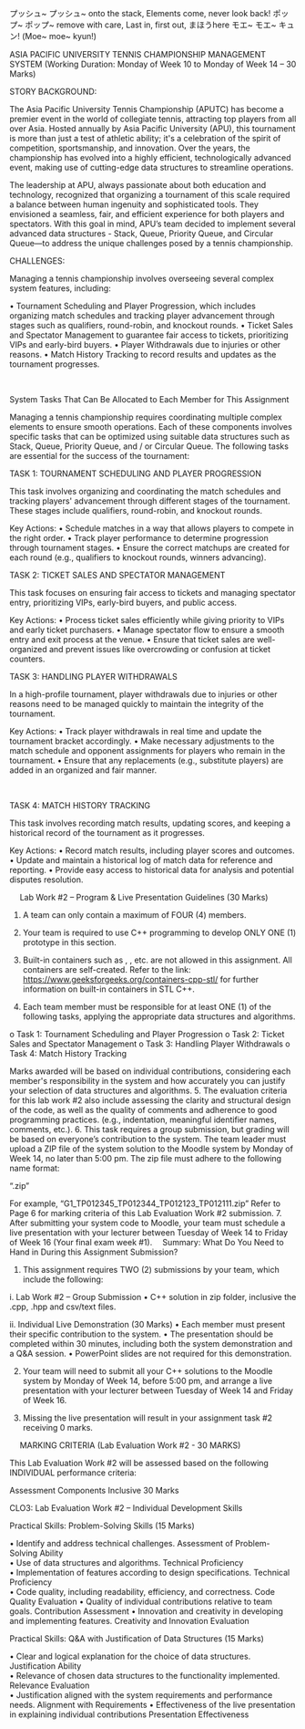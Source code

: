 プッシュ~ プッシュ~  onto the stack,
Elements come, never look back!
ポップ~ ポップ~ remove with care,
Last in, first out, まほうhere
モエ~ モエ~ キュン! (Moe~ moe~ kyun!)



ASIA PACIFIC UNIVERSITY TENNIS CHAMPIONSHIP MANAGEMENT SYSTEM
(Working Duration: Monday of Week 10 to Monday of Week 14 – 30 Marks)

STORY BACKGROUND:

The Asia Pacific University Tennis Championship (APUTC) has become a premier event in the world of collegiate tennis, attracting top players from all over Asia. Hosted annually by Asia Pacific University (APU), this tournament is more than just a test of athletic ability; it's a celebration of the spirit of competition, sportsmanship, and innovation. Over the years, the championship has evolved into a highly efficient, technologically advanced event, making use of cutting-edge data structures to streamline operations.

The leadership at APU, always passionate about both education and technology, recognized that organizing a tournament of this scale required a balance between human ingenuity and sophisticated tools. They envisioned a seamless, fair, and efficient experience for both players and spectators. With this goal in mind, APU’s team decided to implement several advanced data structures - Stack, Queue, Priority Queue, and Circular Queue—to address the unique challenges posed by a tennis championship.


CHALLENGES:


Managing a tennis championship involves overseeing several complex system features, including:

•	Tournament Scheduling and Player Progression, which includes organizing match schedules and tracking player advancement through stages such as qualifiers, round-robin, and knockout rounds.
•	Ticket Sales and Spectator Management to guarantee fair access to tickets, prioritizing VIPs and early-bird buyers.
•	Player Withdrawals due to injuries or other reasons.
•	Match History Tracking to record results and updates as the tournament progresses.



 

 System Tasks That Can Be Allocated to Each Member for This Assignment


Managing a tennis championship requires coordinating multiple complex elements to ensure smooth operations. Each of these components involves specific tasks that can be optimized using suitable data structures such as Stack, Queue, Priority Queue, and / or Circular Queue. The following tasks are essential for the success of the tournament:


 TASK 1: TOURNAMENT SCHEDULING AND PLAYER PROGRESSION


This task involves organizing and coordinating the match schedules and tracking players' advancement through different stages of the tournament. These stages include qualifiers, round-robin, and knockout rounds.

Key Actions:
•	Schedule matches in a way that allows players to compete in the right order.
•	Track player performance to determine progression through tournament stages.
•	Ensure the correct matchups are created for each round (e.g., qualifiers to knockout rounds, winners advancing).



 TASK 2: TICKET SALES AND SPECTATOR MANAGEMENT


This task focuses on ensuring fair access to tickets and managing spectator entry, prioritizing VIPs, early-bird buyers, and public access.

Key Actions:
•	Process ticket sales efficiently while giving priority to VIPs and early ticket purchasers.
•	Manage spectator flow to ensure a smooth entry and exit process at the venue.
•	Ensure that ticket sales are well-organized and prevent issues like overcrowding or confusion at ticket counters.



 TASK 3: HANDLING PLAYER WITHDRAWALS


In a high-profile tournament, player withdrawals due to injuries or other reasons need to be managed quickly to maintain the integrity of the tournament.

Key Actions:
•	Track player withdrawals in real time and update the tournament bracket accordingly.
•	Make necessary adjustments to the match schedule and opponent assignments for players who remain in the tournament.
•	Ensure that any replacements (e.g., substitute players) are added in an organized and fair manner.

 

 TASK 4: MATCH HISTORY TRACKING


This task involves recording match results, updating scores, and keeping a historical record of the tournament as it progresses.

Key Actions:
•	Record match results, including player scores and outcomes.
•	Update and maintain a historical log of match data for reference and reporting.
•	Provide easy access to historical data for analysis and potential disputes resolution.


 
Lab Work #2 – Program & Live Presentation Guidelines (30 Marks)

1.	A team can only contain a maximum of FOUR (4) members.

2.	Your team is required to use C++ programming to develop ONLY ONE (1) prototype in this section.

3.	Built-in containers such as <list>, <vector>, etc. are not allowed in this assignment. All containers are self-created. 
Refer to the link: https://www.geeksforgeeks.org/containers-cpp-stl/  for further information on built-in containers in STL C++.
4.	Each team member must be responsible for at least ONE (1) of the following tasks, applying the appropriate data structures and algorithms.

o	Task 1: Tournament Scheduling and Player Progression
o	Task 2: Ticket Sales and Spectator Management
o	Task 3: Handling Player Withdrawals
o	Task 4: Match History Tracking

Marks awarded will be based on individual contributions, considering each member's responsibility in the system and how accurately you can justify your selection of data structures and algorithms.
5.	The evaluation criteria for this lab work #2 also include assessing the clarity and structural design of the code, as well as the quality of comments and adherence to good programming practices. (e.g., indentation, meaningful identifier names, comments, etc.). 
6.	This task requires a group submission, but grading will be based on everyone’s contribution to the system. 
The team leader must upload a ZIP file of the system solution to the Moodle system by Monday of Week 14, no later than 5:00 pm.
The zip file must adhere to the following name format:

“<GroupNo>_<student ID-leader>_<student ID-member1>_<student ID-member2>_<student ID-member2>.zip”

For example, “G1_TP012345_TP012344_TP012123_TP012111.zip”
Refer to Page 6 for marking criteria of this Lab Evaluation Work #2 submission.
7.	After submitting your system code to Moodle, your team must schedule a live presentation with your lecturer between Tuesday of Week 14 to Friday of Week 16 (Your final exam week #1). 
Summary: What Do You Need to Hand in During this Assignment Submission?


1.	This assignment requires TWO (2) submissions by your team, which include the following:

i.	Lab Work #2 – Group Submission
•	C++ solution in zip folder, inclusive the .cpp, .hpp and csv/text files.

ii.	Individual Live Demonstration (30 Marks)
•	Each member must present their specific contribution to the system.
•	The presentation should be completed within 30 minutes, including both the system demonstration and a Q&A session.
•	PowerPoint slides are not required for this demonstration.

2.	Your team will need to submit all your C++ solutions to the Moodle system by Monday of Week 14, before 5:00 pm, and arrange a live presentation with your lecturer between Tuesday of Week 14 and Friday of Week 16.

3.	Missing the live presentation will result in your assignment task #2 receiving 0 marks.


 
MARKING CRITERIA
(Lab Evaluation Work #2 - 30 MARKS)

This Lab Evaluation Work #2 will be assessed based on the following INDIVIDUAL performance criteria: 

Assessment Components
	Inclusive	30 Marks

CLO3: Lab Evaluation Work #2 – Individual Development Skills

Practical Skills: Problem-Solving Skills (15 Marks)
		
•	Identify and address technical challenges.	Assessment of Problem-Solving Ability	
•	Use of data structures and algorithms.	Technical Proficiency	
•	Implementation of features according to design specifications.	Technical Proficiency	
•	Code quality, including readability, efficiency, and correctness.	Code Quality Evaluation	
•	Quality of individual contributions relative to team goals.	Contribution Assessment	
•	Innovation and creativity in developing and implementing features.
	Creativity and Innovation Evaluation	

Practical Skills: Q&A with Justification of Data Structures (15 Marks)
		
•	Clear and logical explanation for the choice of data structures.	Justification Ability	
•	Relevance of chosen data structures to the functionality implemented.
	Relevance Evaluation	
•	Justification aligned with the system requirements and performance needs.
	Alignment with Requirements	
•	Effectiveness of the live presentation in explaining individual contributions
	Presentation Effectiveness
	



